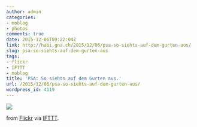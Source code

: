 ```yaml
---
author: admin
categories:
- moblog
- photos
comments: true
date: 2015-12-06T09:22:04Z
link: http://habi.gna.ch/2015/12/06/psa-so-siehts-auf-dem-gurten-aus/
slug: psa-so-siehts-auf-dem-gurten-aus
tags:
- flickr
- IFTTT
- moblog
title: 'PSA: So siehts auf dem Gurten aus.'
url: /2015/12/06/psa-so-siehts-auf-dem-gurten-aus/
wordpress_id: 4119
---
```


![](http://ift.tt/1m4UN9t)  

  

from [Flickr](http://flic.kr/p/Bk7juZ) via [IFTTT](http://ift.tt/1c4nCfM).
